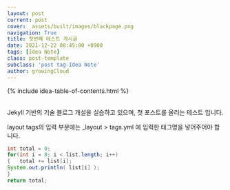 ```yaml
---
layout: post
current: post
cover:  assets/built/images/blackpage.png
navigation: True
title: 첫번째 테스트 게시글
date: 2021-12-22 08:45:00 +0900
tags: [Idea Note]
class: post-template
subclass: 'post tag-Idea Note'
author: growingCloud
---
```

{% include idea-table-of-contents.html %}

<br>
Jekyll 기반의 기술 블로그 개설을 실습하고 있으며, 
첫 포스트를 올리는 테스트 입니다.

layout tags의 입력 부분에는 _layout > tags.yml 에 입력한
태그명을 넣어주어야 합니다.

~~~java
int total = 0;
for(int i = 0; i < list.length; i++)
{	total += list[i];
System.out.println( list[i] );
}
return total;
~~~
